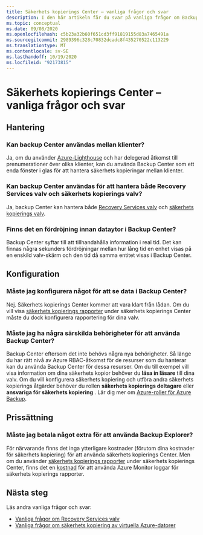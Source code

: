 ```yaml
---
title: Säkerhets kopierings Center – vanliga frågor och svar
description: I den här artikeln får du svar på vanliga frågor om Backup Center
ms.topic: conceptual
ms.date: 09/08/2020
ms.openlocfilehash: c5b23a32b60f651cd3ff91819155d83a7465491a
ms.sourcegitcommit: 2989396c328c70832dcadc8f435270522c113229
ms.translationtype: MT
ms.contentlocale: sv-SE
ms.lasthandoff: 10/19/2020
ms.locfileid: "92173815"
---
```

# <a name="backup-center---frequently-asked-questions"></a>Säkerhets kopierings Center – vanliga frågor och svar

## <a name="management"></a>Hantering

### <a name="can-backup-center-be-used-across-tenants"></a>Kan backup Center användas mellan klienter?

Ja, om du använder [Azure-Lighthouse](../lighthouse/overview.md) och har delegerad åtkomst till prenumerationer över olika klienter, kan du använda Backup Center som ett enda fönster i glas för att hantera säkerhets kopieringar mellan klienter.

### <a name="can-backup-center-be-used-to-manage-both-recovery-services-vaults-and-backup-vaults"></a>Kan backup Center användas för att hantera både Recovery Services valv och säkerhets kopierings valv?

Ja, backup Center kan hantera både [Recovery Services valv](./backup-azure-recovery-services-vault-overview.md) och [säkerhets kopierings valv](backup-vault-overview.md).

### <a name="is-there-a-delay-before-data-surfaces-in-backup-center"></a>Finns det en fördröjning innan dataytor i Backup Center?

Backup Center syftar till att tillhandahålla information i real tid. Det kan finnas några sekunders fördröjningar mellan hur lång tid en enhet visas på en enskild valv-skärm och den tid då samma entitet visas i Backup Center.

## <a name="configuration"></a>Konfiguration

### <a name="do-i-need-to-configure-anything-to-see-data-in-backup-center"></a>Måste jag konfigurera något för att se data i Backup Center?

Nej. Säkerhets kopierings Center kommer att vara klart från lådan. Om du vill visa [säkerhets kopierings rapporter](./configure-reports.md) under säkerhets kopierings Center måste du dock konfigurera rapportering för dina valv.

### <a name="do-i-need-to-have-any-special-permissions-to-use-backup-center"></a>Måste jag ha några särskilda behörigheter för att använda Backup Center?

Backup Center eftersom det inte behövs några nya behörigheter. Så länge du har rätt nivå av Azure RBAC-åtkomst för de resurser som du hanterar kan du använda Backup Center för dessa resurser. Om du till exempel vill visa information om dina säkerhets kopior behöver du **läsa in läsare** till dina valv. Om du vill konfigurera säkerhets kopiering och utföra andra säkerhets kopierings åtgärder behöver du rollen **säkerhets kopierings deltagare** eller **ansvariga för säkerhets kopiering** . Lär dig mer om [Azure-roller för Azure Backup](./backup-rbac-rs-vault.md).

## <a name="pricing"></a>Prissättning

### <a name="do-i-need-to-pay-anything-extra-to-use-backup-explorer"></a>Måste jag betala något extra för att använda Backup Explorer?

För närvarande finns det inga ytterligare kostnader (förutom dina kostnader för säkerhets kopiering) för att använda säkerhets kopierings Center. Men om du använder [säkerhets kopierings rapporter](./configure-reports.md) under säkerhets kopierings Center, finns det en [kostnad](https://azure.microsoft.com/pricing/details/monitor/) för att använda Azure Monitor loggar för säkerhets kopierings rapporter.

## <a name="next-steps"></a>Nästa steg

Läs andra vanliga frågor och svar:

* [Vanliga frågor om Recovery Services valv](./backup-azure-backup-faq.md)
* [Vanliga frågor om säkerhets kopiering av virtuella Azure-datorer](./backup-azure-vm-backup-faq.md)